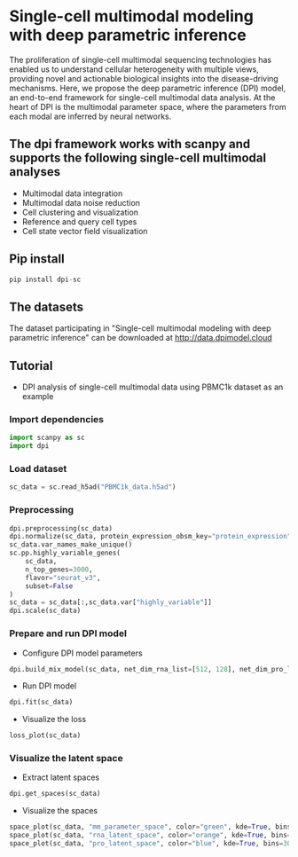# Single-cell multimodal modeling with deep parametric inference
The proliferation of single-cell multimodal sequencing technologies has enabled us to understand cellular heterogeneity with multiple views, providing novel and actionable biological insights into the disease-driving mechanisms. Here, we propose the deep parametric inference (DPI) model, an end-to-end framework for single-cell multimodal data analysis. At the heart of DPI is the multimodal parameter space, where the parameters from each modal are inferred by neural networks. 
## The dpi framework works with scanpy and supports the following single-cell multimodal analyses
* Multimodal data integration
* Multimodal data noise reduction
* Cell clustering and visualization
* Reference and query cell types
* Cell state vector field visualization
## Pip install
```python
pip install dpi-sc
```
## The datasets
The dataset participating in "Single-cell multimodal modeling with deep parametric inference" can be downloaded at http://data.dpimodel.cloud
## Tutorial
* DPI analysis of single-cell multimodal data using PBMC1k dataset as an example
### Import dependencies
```python
import scanpy as sc
import dpi
```
### Load dataset
```python
sc_data = sc.read_h5ad("PBMC1k_data.h5ad")
```
### Preprocessing
```python
dpi.preprocessing(sc_data)
dpi.normalize(sc_data, protein_expression_obsm_key="protein_expression")
sc_data.var_names_make_unique()
sc.pp.highly_variable_genes(
    sc_data,
    n_top_genes=3000,
    flavor="seurat_v3",
    subset=False
)
sc_data = sc_data[:,sc_data.var["highly_variable"]]
dpi.scale(sc_data)
```
### Prepare and run DPI model
* Configure DPI model parameters
```python
dpi.build_mix_model(sc_data, net_dim_rna_list=[512, 128], net_dim_pro_list=[128], net_dim_rna_mean=128, net_dim_pro_mean=128, net_dim_mix=128, lr=0.0001)
```
* Run DPI model
```python
dpi.fit(sc_data)
```
* Visualize the loss
```python
loss_plot(sc_data)
```
### Visualize the latent space
* Extract latent spaces
```python
dpi.get_spaces(sc_data)
```
* Visualize the spaces
```python
space_plot(sc_data, "mm_parameter_space", color="green", kde=True, bins=30)
space_plot(sc_data, "rna_latent_space", color="orange", kde=True, bins=30)
space_plot(sc_data, "pro_latent_space", color="blue", kde=True, bins=30)
```

